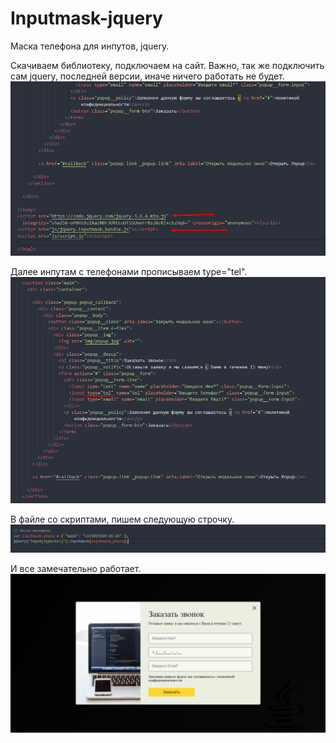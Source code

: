 # Inputmask-jquery

Маска телефона для инпутов, jquery.

Скачиваем библиотеку, подключаем на сайт. Важно, так же подключить сам jquery, последней версии, иначе ничего работать не будет.
![Библиотека](https://github.com/ruvick/inputmask-jquery/raw/main/img/3.png)

Далее инпутам с телефонами прописываем type="tel".
![Библиотека](https://github.com/ruvick/inputmask-jquery/raw/main/img/2.png)

В файле со скриптами, пишем следующую строчку.
![Библиотека](https://github.com/ruvick/inputmask-jquery/raw/main/img/4.png)

И все замечательно работает.
![Библиотека](https://github.com/ruvick/inputmask-jquery/raw/main/img/1.png)
